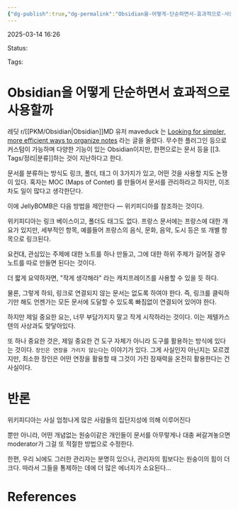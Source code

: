 ```yaml
---
{"dg-publish":true,"dg-permalink":"Obsidian을-어떻게-단순하면서-효과적으로-사용할까","permalink":"/Obsidian을-어떻게-단순하면서-효과적으로-사용할까/"}
---
```



2025-03-14 16:26

Status: 

Tags: 

# Obsidian을 어떻게 단순하면서 효과적으로 사용할까
레딧 r/[[PKM/Obsidian\|Obsidian]]MD 유저 maveduck 는 [Looking for simpler, more efficient ways to organize notes](https://www.reddit.com/r/ObsidianMD/comments/1fi0fhx/looking_for_simpler_more_efficient_ways_to/) 라는 글을 올렸다. 무수한 플러그인 등으로 커스텀이 가능하며 다양한 기능이 있는 Obsidian이지만, 한편으로는 문서 등을 [[3. Tags/정리\|분류]]하는 것이 지난하다고 한다.

문서를 분류하는 방식도 링크, 폴더, 태그 이 3가지가 있고, 어떤 것을 사용할 지도 논쟁이 있다. 혹자는 MOC (Maps of Contet) 를 만들어서 문서를 관리하라고 하지만, 이조차도 일이 많다고 생각한단다.

이에 JellyBOMB은 다음 방법을 제안한다 ― 위키피디아를 참조하는 것이다.

위키피디아는 링크 베이스이고, 폴더도 태그도 없다. 프랑스 문서에는 프랑스에 대한 개요가 있지만, 세부적인 항목, 예를들어 프랑스의 음식, 문화, 음악, 도시 등은 또 개별 항목으로 링크된다.

요컨대, 관심있는 주제에 대한 노트를 하나 만들고, 그에 대한 하위 주제가 길어질 경우 노트를 따로 만들면 된다는 것이다.

더 짧게 요약하자면, "작게 생각해라" 라는 캐치프레이즈를 사용할 수 있을 듯 하다.

물론, 그렇게 하되, 링크로 연결되지 않는 문서는 없도록 하여야 한다. 즉, 링크를 클릭하기만 해도 언젠가는 모든 문서에 도달할 수 있도록 빠짐없이 연결되어 있어야 한다.

하지만 제일 중요한 요는, 너무 부담가지지 말고 작게 시작하라는 것이다. 이는 제텔카스텐의 사상과도 맞닿아있다.

또 하나 중요한 것은, 제일 중요한 건 도구 자체가 아니라 도구를 활용하는 방식에 있다는 것이다. `장인은 연장을 가리지 않는다`는 이야기가 있다. 그게 사실인지 아닌지는 모르겠지만, 최소한 장인은 어떤 연장을 활용할 때 그것이 가진 잠재력을 온전히 활용한다는 건 사실이다.

# 반론
위키피디아는 사실 엄청나게 많은 사람들의 집단지성에 의해 이루어진다

뿐만 아니라, 어떤 개념없는 원숭이같은 개인들이 문서를 아무렇게나 대충 써갈겨놓으면 moderator가 그걸 또 적절한 방법으로 수정한다.

한편, 우리 뇌에도 그러한 관리자는 분명히 있으나, 관리자의 힘보다는 원숭이의 힘이 더 크다. 따라서 그들을 통제하는 데에 더 많은 에너지가 소요된다...

# References
